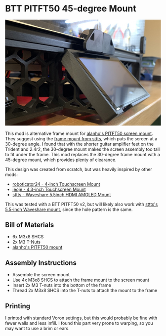 # BTT PITFT50 45-degree Mount

![](Images/side-view.jpeg)

This mod is alternative frame mount for [alanho's PITFT50 screen mount](https://github.com/VoronDesign/VoronUsers/tree/master/printer_mods/alanho/BTT_PITFT50_v2_Mount).
They suggest using the [frame mount from sttts](https://github.com/VoronDesign/VoronUsers/blob/master/printer_mods/sttts/Waveshare-5.5-inch-HDMI-AMOLED/STLs/Voron-2.4-Mount-Generisch-v6.stl),
which puts the screen at a 30-degree angle.
I found that with the shorter guitar amplifier feet on the Trident and 2.4r2,
the 30-degree mount makes the screen assembly too tall to fit under the frame.
This mod replaces the 30-degree frame mount with a 45-degree mount, which provides plenty of clearance.

This design was created from scratch, but was heavily inspired by other mods:

* [roboticator24 - 4-inch Touchscreen Mount](https://github.com/VoronDesign/VoronUsers/tree/master/printer_mods/roboticator24/4inch_touchscreen_mount_for_v2.4)
* [jeoje - 4.3-inch Touchscreen Mount](https://github.com/VoronDesign/VoronUsers/tree/master/printer_mods/jeoje/4.3_Inch_Touchscreen_Mount)
* [sttts - Waveshare 5.5inch HDMI AMOLED Mount](https://github.com/VoronDesign/VoronUsers/blob/master/printer_mods/sttts/Waveshare-5.5-inch-HDMI-AMOLED)

This was tested with a BTT PITFT50 v2, but will likely also work with [sttts's 5.5-inch Waveshare mount](https://github.com/VoronDesign/VoronUsers/tree/master/printer_mods/jeoje/4.3_Inch_Touchscreen_Mount),
since the hole pattern is the same.

## Bill of Materials
* 6x M3x8 SHCS
* 2x M3 T-Nuts
* [alanho's PITFT50 mount](https://github.com/VoronDesign/VoronUsers/tree/master/printer_mods/alanho/BTT_PITFT50_v2_Mount)

## Assembly Instructions

* Assemble the screen mount
* Use 4x M3x8 SHCS to attach the frame mount to the screen mount
* Insert 2x M3 T-nuts into the bottom of the frame
* Thread 2x M3x8 SHCS into the T-nuts to attach the mount to the frame

## Printing

I printed with standard Voron settings, but this would probably be fine with fewer walls and less infill.
I found this part very prone to warping, so you may want to  use a brim or ears.